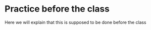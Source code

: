 # Practice before the class

Here we will explain that this is supposed to be done before the class
